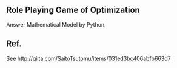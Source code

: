 ## Role Playing Game of Optimization

Answer Mathematical Model by Python.

## Ref.

See http://qiita.com/SaitoTsutomu/items/031ed3bc406abfb663d7
